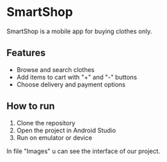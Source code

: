 # SmartShop

SmartShop is a mobile app for buying clothes only.

## Features

- Browse and search clothes  
- Add items to cart with "+" and "-" buttons  
- Choose delivery and payment options  

## How to run

1. Clone the repository  
2. Open the project in Android Studio  
3. Run on emulator or device  

In file "Images" u can see the interface of our project.
